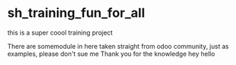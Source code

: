 # sh_training_fun_for_all
this is a super coool training project 

There are somemodule in here taken straight from odoo community, just as examples, please don't sue me
Thank you for the knowledge
hey hello

